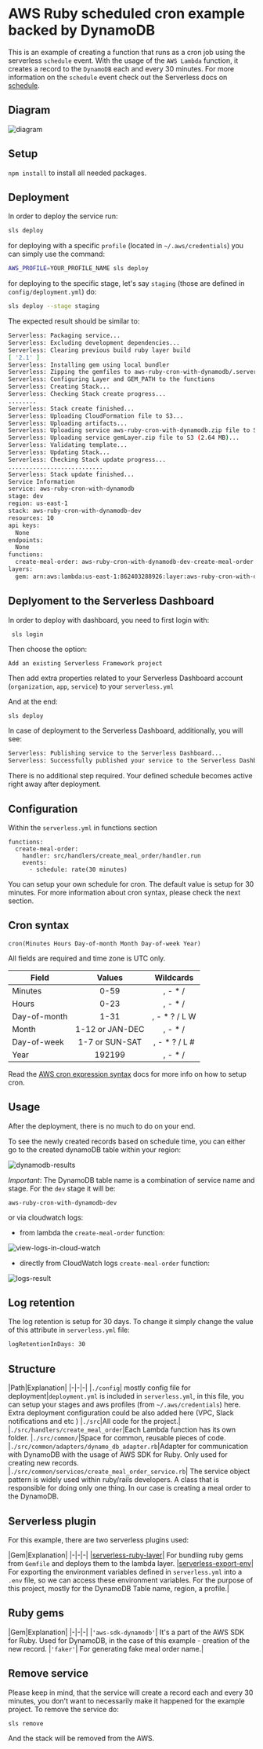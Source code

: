 <!--
title: 'AWS Ruby scheduled cron example backed by DynamoDB'
description: 'This is an example of creating a function that runs as a cron job using the serverless 'schedule' event. With the usage of the AWS Lambda function, it creates a record to the DynamoDB each and every 30 minutes.'
layout: Doc
framework: v2
platform: AWS
language: Ruby
authorLink: 'https://github.com/pigius'
authorName: 'Daniel Aniszkiewicz'
authorAvatar: 'https://avatars1.githubusercontent.com/u/8863200?s=200&v=4'
-->
# AWS Ruby scheduled cron example backed by DynamoDB

This is an example of creating a function that runs as a cron job using the serverless `schedule` event. With the usage of the `AWS Lambda` function, it creates a record to the `DynamoDB` each and every 30 minutes. For more information on the `schedule` event check out the Serverless docs on [schedule](https://serverless.com/framework/docs/providers/aws/events/schedule/).


## Diagram

![diagram](./images/aws-ruby-cron-diagram.png)

## Setup

`npm install` to install all needed packages.

## Deployment

In order to deploy the service run:

```bash
sls deploy
```

for deploying with a specific `profile` (located in `~/.aws/credentials`) you can simply use the command:

```bash
AWS_PROFILE=YOUR_PROFILE_NAME sls deploy
```

for deploying to the specific stage, let's say `staging` (those are defined in `config/deployment.yml`) do:

```bash
sls deploy --stage staging
```

The expected result should be similar to:

```bash
Serverless: Packaging service...
Serverless: Excluding development dependencies...
Serverless: Clearing previous build ruby layer build
[ '2.1' ]
Serverless: Installing gem using local bundler
Serverless: Zipping the gemfiles to aws-ruby-cron-with-dynamodb/.serverless/ruby_layer/gemLayer.zip
Serverless: Configuring Layer and GEM_PATH to the functions
Serverless: Creating Stack...
Serverless: Checking Stack create progress...
........
Serverless: Stack create finished...
Serverless: Uploading CloudFormation file to S3...
Serverless: Uploading artifacts...
Serverless: Uploading service aws-ruby-cron-with-dynamodb.zip file to S3 (1.45 KB)...
Serverless: Uploading service gemLayer.zip file to S3 (2.64 MB)...
Serverless: Validating template...
Serverless: Updating Stack...
Serverless: Checking Stack update progress...
...........................
Serverless: Stack update finished...
Service Information
service: aws-ruby-cron-with-dynamodb
stage: dev
region: us-east-1
stack: aws-ruby-cron-with-dynamodb-dev
resources: 10
api keys:
  None
endpoints:
  None
functions:
  create-meal-order: aws-ruby-cron-with-dynamodb-dev-create-meal-order
layers:
  gem: arn:aws:lambda:us-east-1:862403288926:layer:aws-ruby-cron-with-dynamodb-dev-ruby-bundle:1
```

## Deplyoment to the Serverless Dashboard

In order to deploy with dashboard, you need to first login with:

```
 sls login
```
Then choose the option:
```
Add an existing Serverless Framework project
```
Then add extra properties related to your Serverless Dashboard account (`organization`, `app`, `service`) to your `serverless.yml`

And at the end:

```bash
sls deploy
```

In case of deployment to the Serverless Dashboard, additionally, you will see:
``` bash
Serverless: Publishing service to the Serverless Dashboard...
Serverless: Successfully published your service to the Serverless Dashboard: https://app.serverless.com/YOUR_ORG/apps/YOUR_APP/YOUR_SERVICE_NAME/dev/us-east-1
```

There is no additional step required. Your defined schedule becomes active right away after deployment.


## Configuration
Within the `serverless.yml` in functions section
```
functions:
  create-meal-order:
    handler: src/handlers/create_meal_order/handler.run
    events:
      - schedule: rate(30 minutes)
```

You can setup your own schedule for cron. The default value is setup for 30 minutes. For more information about cron syntax, please check the next section.

## Cron syntax

```pseudo
cron(Minutes Hours Day-of-month Month Day-of-week Year)
```

All fields are required and time zone is UTC only.

| Field         | Values         | Wildcards     |
| ------------- |:--------------:|:-------------:|
| Minutes       | 0-59           | , - * /       |
| Hours         | 0-23           | , - * /       |
| Day-of-month  | 1-31           | , - * ? / L W |
| Month         | 1-12 or JAN-DEC| , - * /       |
| Day-of-week   | 1-7 or SUN-SAT | , - * ? / L # |
| Year          | 192199      | , - * /       |


Read the [AWS cron expression syntax](http://docs.aws.amazon.com/lambda/latest/dg/tutorial-scheduled-events-schedule-expressions.html) docs for more info on how to setup cron.

## Usage

After the deployment, there is no much to do on your end.

To see the newly created records based on schedule time, you can either go to the created dynamoDB table within your region:


![dynamodb-results](./images/dynamodb-results.png)

*Important*: The DynamoDB table name is a combination of service name and stage. For the `dev` stage it will be:

```
aws-ruby-cron-with-dynamodb-dev
```

 or via cloudwatch logs:

 - from lambda the `create-meal-order` function:

![view-logs-in-cloud-watch](./images/view-logs-in-cloud-watch.png)

 - directly from CloudWatch logs `create-meal-order` function:

![logs-result](./images/logs-result.png)

## Log retention

The log retention is setup for 30 days. To change it simply change the value of this attribute in `serverless.yml` file:


``` bash
logRetentionInDays: 30
```

## Structure

|Path|Explanation|
|-|-|-|
|`./config`| mostly config file for deployment|`deployment.yml` is included in `serverless.yml`, in this file, you can setup your stages and aws profiles (from `~/.aws/credentials`) here. Extra deployment configuration could be also added here (VPC, Slack notifications and etc )
|`./src`|All code for the project.|
|`./src/handlers/create_meal_order`|Each Lambda function has its own folder.
|`./src/common/`|Space for common, reusable pieces of code.
|`./src/common/adapters/dynamo_db_adapter.rb`|Adapter for communication with DynamoDB with the usage of AWS SDK for Ruby. Only used for creating new records.
|`./src/common/services/create_meal_order_service.rb`| The service object pattern is widely used within ruby/rails developers. A class that is responsible for doing only one thing. In our case is creating a meal order to the DynamoDB.

## Serverless plugin

For this example, there are two serverless plugins used:

|Gem|Explanation|
|-|-|-|
|[serverless-ruby-layer](https://www.npmjs.com/package/serverless-ruby-layer)| For bundling ruby gems from `Gemfile` and deploys them to the lambda layer.
|[serverless-export-env](https://www.npmjs.com/package/serverless-export-env)| For exporting the environment variables defined in `serverless.yml` into a `.env` file, so we can access these environment variables. For the purpose of this project, mostly for the DynamoDB Table name, region, a profile.|

## Ruby gems

|Gem|Explanation|
|-|-|-|
|`'aws-sdk-dynamodb'`| It's a part of the AWS SDK for Ruby. Used for DynamoDB, in the case of this example - creation of the new record.
|`'faker'`| For generating fake meal order name.|

## Remove service

Please keep in mind, that the service will create a record each and every 30 minutes, you don't want to necessarily make it happened for the example project. To remove the service do:

```
sls remove
```
And the stack will be removed from the AWS.